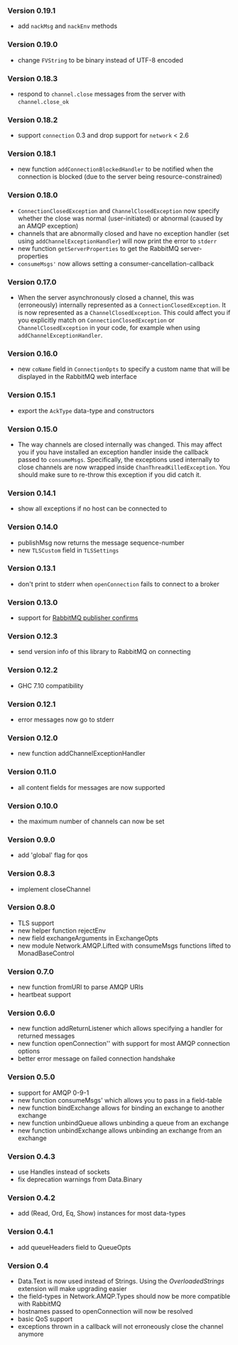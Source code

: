 ### Version 0.19.1

* add `nackMsg` and `nackEnv` methods

### Version 0.19.0

* change `FVString` to be binary instead of UTF-8 encoded

### Version 0.18.3

* respond to `channel.close` messages from the server with `channel.close_ok`

### Version 0.18.2

* support `connection` 0.3 and drop support for `network` < 2.6

### Version 0.18.1

* new function `addConnectionBlockedHandler` to be notified when the connection is blocked (due to the server being resource-constrained)

### Version 0.18.0

* `ConnectionClosedException` and `ChannelClosedException` now specify whether the close was normal (user-initiated) or abnormal (caused by an AMQP exception)
* channels that are abnormally closed and have no exception handler (set using `addChannelExceptionHandler`) will now print the error to `stderr`
* new function `getServerProperties` to get the RabbitMQ server-properties
* `consumeMsgs'` now allows setting a consumer-cancellation-callback

### Version 0.17.0

* When the server asynchronously closed a channel, this was (erroneously) internally represented as a `ConnectionClosedException`. It is now represented as a `ChannelClosedException`. This could affect you if you explicitly match on `ConnectionClosedException` or `ChannelClosedException` in your code, for example when using `addChannelExceptionHandler`.

### Version 0.16.0

* new `coName` field in `ConnectionOpts` to specify a custom name that will be displayed in the RabbitMQ web interface

### Version 0.15.1

* export the `AckType` data-type and constructors

### Version 0.15.0

* The way channels are closed internally was changed. This may affect you if you have installed an exception handler inside the callback passed to `consumeMsgs`. Specifically, the exceptions used internally to close channels are now wrapped inside `ChanThreadKilledException`. You should make sure to re-throw this exception if you did catch it.

### Version 0.14.1

* show all exceptions if no host can be connected to

### Version 0.14.0

* publishMsg now returns the message sequence-number
* new `TLSCustom` field in `TLSSettings`

### Version 0.13.1

* don't print to stderr when `openConnection` fails to connect to a broker

### Version 0.13.0

* support for [RabbitMQ publisher confirms](http://www.rabbitmq.com/confirms.html)

### Version 0.12.3

* send version info of this library to RabbitMQ on connecting

### Version 0.12.2

* GHC 7.10 compatibility

### Version 0.12.1

* error messages now go to stderr

### Version 0.12.0

* new function addChannelExceptionHandler

### Version 0.11.0

* all content fields for messages are now supported

### Version 0.10.0

* the maximum number of channels can now be set

### Version 0.9.0

* add 'global' flag for qos

### Version 0.8.3

* implement closeChannel

### Version 0.8.0

* TLS support
* new helper function rejectEnv
* new field exchangeArguments in ExchangeOpts
* new module Network.AMQP.Lifted with consumeMsgs functions lifted to MonadBaseControl

### Version 0.7.0

* new function fromURI to parse AMQP URIs
* heartbeat support

### Version 0.6.0

* new function addReturnListener which allows specifying a handler for returned messages
* new function openConnection'' with support for most AMQP connection options
* better error message on failed connection handshake

### Version 0.5.0

* support for AMQP 0-9-1
* new function consumeMsgs' which allows you to pass in a field-table
* new function bindExchange allows for binding an exchange to another exchange
* new function unbindQueue allows unbinding a queue from an exchange
* new function unbindExchange allows unbinding an exchange from an exchange

### Version 0.4.3

* use Handles instead of sockets
* fix deprecation warnings from Data.Binary

### Version 0.4.2

* add (Read, Ord, Eq, Show) instances for most data-types

### Version 0.4.1

* add queueHeaders field to QueueOpts

### Version 0.4

* Data.Text is now used instead of Strings. Using the _OverloadedStrings_ extension will make upgrading easier
* the field-types in Network.AMQP.Types should now be more compatible with RabbitMQ
* hostnames passed to openConnection will now be resolved
* basic QoS support
* exceptions thrown in a callback will not erroneously close the channel anymore

